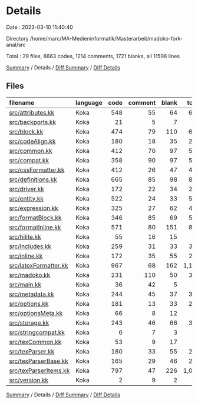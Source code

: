 # Details

Date : 2023-03-10 11:40:40

Directory /home/marc/MA-Medieninformatik/Masterarbeit/madoko-fork-anal/src

Total : 29 files,  8663 codes, 1214 comments, 1721 blanks, all 11598 lines

[Summary](results.md) / Details / [Diff Summary](diff.md) / [Diff Details](diff-details.md)

## Files
| filename | language | code | comment | blank | total |
| :--- | :--- | ---: | ---: | ---: | ---: |
| [src/attributes.kk](/src/attributes.kk) | Koka | 548 | 55 | 64 | 667 |
| [src/backports.kk](/src/backports.kk) | Koka | 21 | 5 | 7 | 33 |
| [src/block.kk](/src/block.kk) | Koka | 474 | 79 | 110 | 663 |
| [src/codeAlign.kk](/src/codeAlign.kk) | Koka | 180 | 18 | 35 | 233 |
| [src/common.kk](/src/common.kk) | Koka | 412 | 70 | 97 | 579 |
| [src/compat.kk](/src/compat.kk) | Koka | 358 | 90 | 97 | 545 |
| [src/cssFormatter.kk](/src/cssFormatter.kk) | Koka | 412 | 26 | 47 | 485 |
| [src/definitions.kk](/src/definitions.kk) | Koka | 665 | 85 | 98 | 848 |
| [src/driver.kk](/src/driver.kk) | Koka | 172 | 22 | 34 | 228 |
| [src/entity.kk](/src/entity.kk) | Koka | 522 | 24 | 33 | 579 |
| [src/expression.kk](/src/expression.kk) | Koka | 325 | 27 | 62 | 414 |
| [src/formatBlock.kk](/src/formatBlock.kk) | Koka | 346 | 85 | 69 | 500 |
| [src/formatInline.kk](/src/formatInline.kk) | Koka | 571 | 80 | 151 | 802 |
| [src/hilite.kk](/src/hilite.kk) | Koka | 55 | 16 | 15 | 86 |
| [src/includes.kk](/src/includes.kk) | Koka | 259 | 31 | 33 | 323 |
| [src/inline.kk](/src/inline.kk) | Koka | 172 | 35 | 55 | 262 |
| [src/latexFormatter.kk](/src/latexFormatter.kk) | Koka | 967 | 68 | 162 | 1,197 |
| [src/madoko.kk](/src/madoko.kk) | Koka | 231 | 110 | 50 | 391 |
| [src/main.kk](/src/main.kk) | Koka | 36 | 42 | 5 | 83 |
| [src/metadata.kk](/src/metadata.kk) | Koka | 244 | 45 | 37 | 326 |
| [src/options.kk](/src/options.kk) | Koka | 181 | 13 | 33 | 227 |
| [src/optionsMeta.kk](/src/optionsMeta.kk) | Koka | 66 | 8 | 12 | 86 |
| [src/storage.kk](/src/storage.kk) | Koka | 243 | 46 | 66 | 355 |
| [src/stringcompat.kk](/src/stringcompat.kk) | Koka | 6 | 7 | 3 | 16 |
| [src/texCommon.kk](/src/texCommon.kk) | Koka | 53 | 9 | 17 | 79 |
| [src/texParser.kk](/src/texParser.kk) | Koka | 180 | 33 | 55 | 268 |
| [src/texParserBase.kk](/src/texParserBase.kk) | Koka | 165 | 29 | 46 | 240 |
| [src/texParserItems.kk](/src/texParserItems.kk) | Koka | 797 | 47 | 226 | 1,070 |
| [src/version.kk](/src/version.kk) | Koka | 2 | 9 | 2 | 13 |

[Summary](results.md) / Details / [Diff Summary](diff.md) / [Diff Details](diff-details.md)